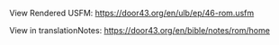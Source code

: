 View Rendered USFM: https://door43.org/en/ulb/ep/46-rom.usfm

View in translationNotes: https://door43.org/en/bible/notes/rom/home
